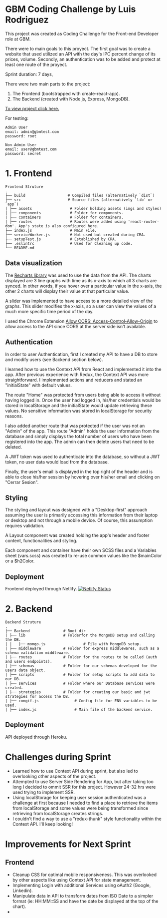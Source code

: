# GBM Coding Challenge by Luis Rodriguez
This project was created as Coding Challenge for the Front-end Developer role at GBM. 

There were to main goals to this proyect. The first goal was to create a website that used utilized an API with 
the day's IPC percent change of its prices, volume. Secondly, 
an authentication was to be added and protect at least one route of the 
proyect. 

Sprint duration: 7 days,

There were two main parts to the project:
1. The Frontend (bootstrapped with create-react-app).
2. The Backend (created with Node.js, Express, MongoDB).

[To view project click here.]('https://gbmchallengebyiamluisro.netlify.app/')

For testing: 
```
Admin User
email: admin@gbmtest.com
password: root 
````
```
Non-Admin User
email: user@gbmtest.com 
password: secret
```

# 1. Frontend
```
Frontend Struture
.
├── build                   # Compiled files (alternatively `dist`)
├── src                     # Source files (alternatively `lib` or `app`)
| ├── assets                 # Folder holding assets (imgs and styles)
| ├── components             # Folder for components.
| ├── containers             # Folder for containers. 
| ├── routes                 # Routes were added using 'react-router-dom'. App's state is also configured here.
├── index.js                 # Main File.
├── serviceWorker.js         # Not used but created during CRA.
├── setupTest.js             # Established by CRA.
├── .eslintrc                # Used for Cleaning up code.
└── README.md
```

## Data visualization
The [Recharts library](https://github.com/recharts/recharts) was used to use the data from the API. The charts displayed are 3 line graphs with time as its x-axis to which all 3 charts are synced. In other words, if you hover over a particular value in the x-axis, the other 2 charts will display their value at that particular value. 

A slider was implemented to have access to a more detailed view of the graphs. This slider modifies the x-axis, so a user can view the values of a much more specific time period of the day. 

I used the Chrome Extension [Allow CORS: Access-Control-Allow-Origin](https://chrome.google.com/webstore/detail/allow-cors-access-control/lhobafahddgcelffkeicbaginigeejlf?hl=en) to allow access to the API since CORS at the server side isn't available. 

## Authentication 
In order to user Authentication, first I created my API to have a DB to store and modify users (see Backend section below). 

I learned how to use the Context API from React and implemented it into the app. After previous experience with Redux, the Context API was more straightforward. I implemented actions and reducers and stated an "initialState" with default values. 

The route "Home" was protected from users being able to access it without having logged in. Once the user had logged in, his/her credentials would be stored in localStorage and the initialState would update retrieving these values. No sensitive information was stored in localStorage for security reasons. 

I also added another route that was protected if the user was not an "Admin" of the app. This route "Admin" holds the user information from the database and simply displays the total number of users who have been registered into the app. The admin can then delete users that need to be deleted. 

A JWT token was used to authenticate into the database, so without a JWT token, no user data would load from the database.

Finally, the user's email is displayed in the top right of the header and is able to close his/her session by hovering over his/her email and clicking on "Cerrar Sesion". 

## Styling 
The styling and layout was designed with a "Desktop-first" approach assuming the user is primarily accessing this information from their laptop or desktop and not through a mobile device. Of course, this assumption requires validation. 

A Layout component was created holding the app's header and footer content, functionalities and styling. 

Each component and container have their own SCSS files and a Variables sheet (vars.scss) was created to re-use common values like the $mainColor or a $h2Color. 

## Deployment 
Frontend deployed through Netlify. 
[![Netlify Status](https://api.netlify.com/api/v1/badges/09c31f29-7ee0-4e62-82ae-7dcec398180d/deploy-status)](https://app.netlify.com/sites/gbmchallengebyiamluisro/deploys)



# 2. Backend
```
Backend Struture
.
├── Backend               # Root dir
| ├── lib                 # Folderfor the MongoDB setup and calling the DB. 
| |   ├── mongo.js                 # File with MongoDB setup. 
| ├── middleware          # Folder for express middlewares, such as a schema validation middleware.
| ├── routes              # Folder for the routes to be called (auth and users endpoints). 
| ├── schemas             # Folder for our schemas developed for the users data object.
| ├── scripts             # Folder for setup scripts to add data to our DB. 
| ├── services            # Folder where our Database services were created. 
| ├── strategies          # Folder for creating our basic and jwt strategies for access the DB. 
| ├── congif.js                # Config file for ENV variables to be used. 
| ├── index.js                 # Main file of the backend service. 

```
## Deployment
API deployed through Heroku.

# Challenges during Sprint
* Learned how to use Context API during sprint, but also led to overlooking other aspects of the project. 
* Attempted to use Server Side Rendering for App, but after taking too long I decided to ommit SSR for this project. However 24-32 hrs were used trying to implement SSR. 
* Using localStorage for keeping user session authenticated was a challenge at first because I needed to find a place to retrieve the items from localStorage and some values were being transformed since retrieving from localStorage creates strings.
* I couldn't find a way to use a "redux-thunk" style functionality within the Context API. I'll keep looking!

# Improvements for Next Sprint 
## Frontend 
* Cleanup CSS for optimal mobile responsiveness. This was overlooked by other aspects like using Context API for state management. 
* Implementing Login with additional Services using oAuth2 (Google, Linkedin).
* Manipulate data in API to transform dates from ISO Date to a simpler format (ie: HH:MM::SS and have the date be displayed at the top of the chart).
* 



